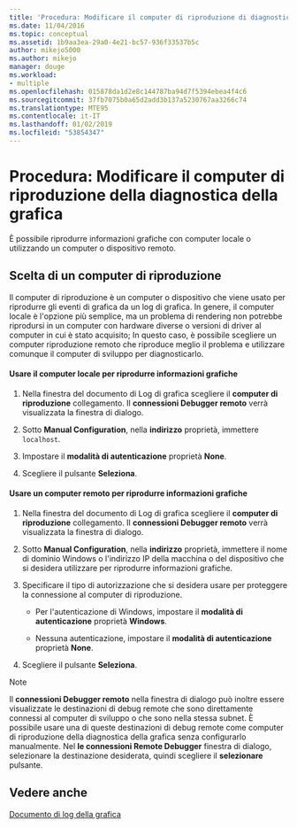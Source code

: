 ```yaml
---
title: 'Procedura: Modificare il computer di riproduzione di diagnostica della grafica | Microsoft Docs'
ms.date: 11/04/2016
ms.topic: conceptual
ms.assetid: 1b9aa3ea-29a0-4e21-bc57-936f33537b5c
author: mikejo5000
ms.author: mikejo
manager: douge
ms.workload:
- multiple
ms.openlocfilehash: 015878da1d2e8c144787ba94d7f5394ebea4f4c6
ms.sourcegitcommit: 37fb7075b0a65d2add3b137a5230767aa3266c74
ms.translationtype: MTE95
ms.contentlocale: it-IT
ms.lasthandoff: 01/02/2019
ms.locfileid: "53854347"
---
```

# <a name="how-to-change-the-graphics-diagnostics-playback-machine"></a>Procedura: Modificare il computer di riproduzione della diagnostica della grafica
È possibile riprodurre informazioni grafiche con computer locale o utilizzando un computer o dispositivo remoto.  
  
## <a name="choosing-a-playback-machine"></a>Scelta di un computer di riproduzione  
 Il computer di riproduzione è un computer o dispositivo che viene usato per riprodurre gli eventi di grafica da un log di grafica. In genere, il computer locale è l'opzione più semplice, ma un problema di rendering non potrebbe riprodursi in un computer con hardware diverse o versioni di driver al computer in cui è stato acquisito; In questo caso, è possibile scegliere un computer riproduzione remoto che riproduce meglio il problema e utilizzare comunque il computer di sviluppo per diagnosticarlo.  
  
#### <a name="to-use-the-local-machine-to-play-back-graphics-information"></a>Usare il computer locale per riprodurre informazioni grafiche  
  
1.  Nella finestra del documento di Log di grafica scegliere il **computer di riproduzione** collegamento. Il **connessioni Debugger remoto** verrà visualizzata la finestra di dialogo.  
  
2.  Sotto **Manual Configuration**, nella **indirizzo** proprietà, immettere `localhost`.  
  
3.  Impostare il **modalità di autenticazione** proprietà **None**.  
  
4.  Scegliere il pulsante **Seleziona**.  
  
#### <a name="to-use-a-remote-machine-to-play-back-graphics-information"></a>Usare un computer remoto per riprodurre informazioni grafiche  
  
1.  Nella finestra del documento di Log di grafica scegliere il **computer di riproduzione** collegamento. Il **connessioni Debugger remoto** verrà visualizzata la finestra di dialogo.  
  
2.  Sotto **Manual Configuration**, nella **indirizzo** proprietà, immettere il nome di dominio Windows o l'indirizzo IP della macchina o del dispositivo che si desidera utilizzare per riprodurre informazioni grafiche.  
  
3.  Specificare il tipo di autorizzazione che si desidera usare per proteggere la connessione al computer di riproduzione.  
  
    -   Per l'autenticazione di Windows, impostare il **modalità di autenticazione** proprietà **Windows**.  
  
    -   Nessuna autenticazione, impostare il **modalità di autenticazione** proprietà **None**.  
  
4.  Scegliere il pulsante **Seleziona**.  
  
> [!NOTE]
>  Il **connessioni Debugger remoto** nella finestra di dialogo può inoltre essere visualizzate le destinazioni di debug remote che sono direttamente connessi al computer di sviluppo o che sono nella stessa subnet. È possibile usare una di queste destinazioni di debug remote come computer di riproduzione della diagnostica della grafica senza configurarlo manualmente. Nel **le connessioni Remote Debugger** finestra di dialogo, selezionare la destinazione desiderata, quindi scegliere il **selezionare** pulsante.  
  
## <a name="see-also"></a>Vedere anche  
 [Documento di log della grafica](graphics-log-document.md)